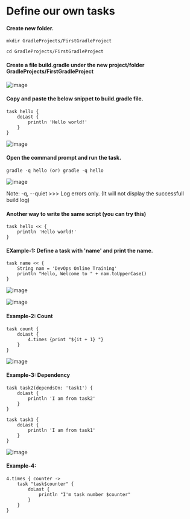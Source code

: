 # Define our own tasks

#### Create new folder.

    mkdir GradleProjects/FirstGradleProject
    
    cd GradleProjects/FirstGradleProject
    
#### Create a file build.gradle under the new project/folder GradleProjects/FirstGradleProject

![image](https://user-images.githubusercontent.com/24622526/43762522-b1bc9e02-9a17-11e8-83f1-8788f082a2b3.png)

#### Copy and paste the below snippet to build.gradle file.

    task hello {
        doLast {
            println 'Hello world!'
        }
    }

![image](https://user-images.githubusercontent.com/24622526/43768786-ac9d611c-9a27-11e8-8139-b4c6c2904506.png)

#### Open the command prompt and run the task.

    gradle -q hello (or) gradle -q hello
    
![image](https://user-images.githubusercontent.com/24622526/43768964-214abfd2-9a28-11e8-9e70-397048b77a62.png)

Note: -q, --quiet   >>>   Log errors only. (It will not display the successfull build log)

#### Another way to write the same script (you can try this)

    task hello << {
        println 'Hello world!'
    }

#### EXample-1: Define a task with 'name' and print the name.

    task name << {
        String nam = 'DevOps Online Training'
        println "Hello, Welcome to " + nam.toUpperCase()
    }

![image](https://user-images.githubusercontent.com/24622526/43769350-0acd1934-9a29-11e8-9228-27a7a9f1d3f3.png)


![image](https://user-images.githubusercontent.com/24622526/43769397-22bc2eb8-9a29-11e8-84fd-47a8860a8386.png)


#### Example-2: Count

    task count {
        doLast {
            4.times {print "${it + 1} "}
        }
    }

![image](https://user-images.githubusercontent.com/24622526/43769558-84b970f8-9a29-11e8-89a7-5270c8772f90.png)

#### Example-3: Dependency

    task task2(dependsOn: 'task1') {
        doLast {
            println 'I am from task2'
        }
    }

    task task1 {
        doLast {
            println 'I am from task1'
        }
    }

![image](https://user-images.githubusercontent.com/24622526/43769752-05e5a660-9a2a-11e8-8618-7c5fbcb0750d.png)

#### Example-4:

    4.times { counter ->
        task "task$counter" {
            doLast {
                println "I'm task number $counter"
            }
        }
    }
